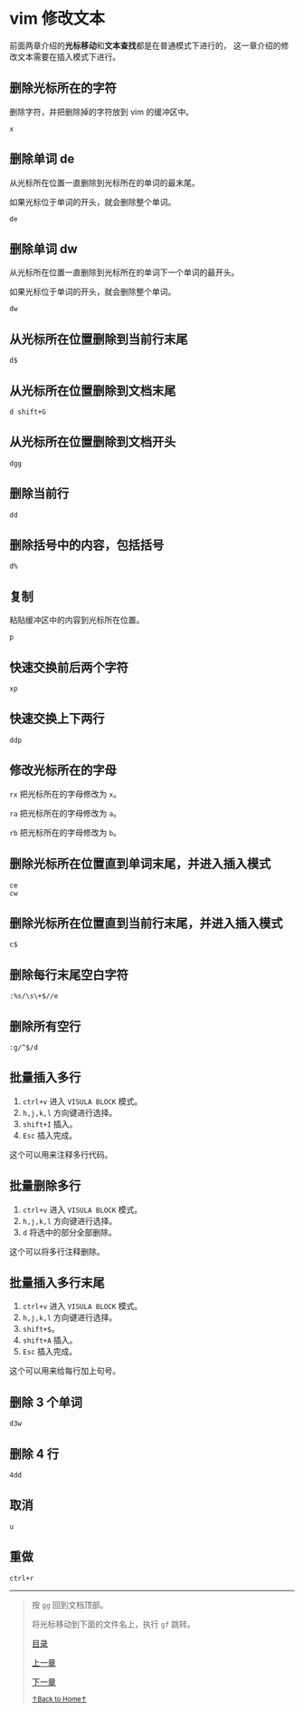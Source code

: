 # vim 修改文本

前面两章介绍的**光标移动**和**文本查找**都是在普通模式下进行的，
这一章介绍的修改文本需要在插入模式下进行。

## 删除光标所在的字符

删除字符，并把删除掉的字符放到 vim 的缓冲区中。

```
x
```

## 删除单词 de

从光标所在位置一直删除到光标所在的单词的最末尾。

如果光标位于单词的开头，就会删除整个单词。

```
de
```

## 删除单词 dw

从光标所在位置一直删除到光标所在的单词下一个单词的最开头。

如果光标位于单词的开头，就会删除整个单词。

```
dw
```

## 从光标所在位置删除到当前行末尾

```
d$
```

## 从光标所在位置删除到文档末尾

```
d shift+G
```

## 从光标所在位置删除到文档开头

```
dgg
```

## 删除当前行

```
dd
```

## 删除括号中的内容，包括括号

```
d%
```

## 复制

粘贴缓冲区中的内容到光标所在位置。

```
p
```

## 快速交换前后两个字符

```
xp
```

## 快速交换上下两行

```
ddp
```

## 修改光标所在的字母

`rx` 把光标所在的字母修改为 `x`。

`ra` 把光标所在的字母修改为 `a`。

`rb` 把光标所在的字母修改为 `b`。

## 删除光标所在位置直到单词末尾，并进入插入模式

```
ce
cw
```

## 删除光标所在位置直到当前行末尾，并进入插入模式

```
c$
```

## 删除每行末尾空白字符

```
:%s/\s\+$//e
```

## 删除所有空行

```
:g/^$/d
```

## 批量插入多行

1. `ctrl+v` 进入 `VISULA BLOCK` 模式。
2. `h,j,k,l` 方向键进行选择。
3. `shift+I` 插入。
4. `Esc` 插入完成。

这个可以用来注释多行代码。

## 批量删除多行

1. `ctrl+v` 进入 `VISULA BLOCK` 模式。
2. `h,j,k,l` 方向键进行选择。
3. `d` 将选中的部分全部删除。

这个可以将多行注释删除。

## 批量插入多行末尾

1. `ctrl+v` 进入 `VISULA BLOCK` 模式。
2. `h,j,k,l` 方向键进行选择。
3. `shift+$`。
3. `shift+A` 插入。
4. `Esc` 插入完成。

这个可以用来给每行加上句号。


## 删除 3 个单词

```
d3w
```

## 删除 4 行

```
4dd
```

## 取消

```
u
```

## 重做

```
ctrl+r
```

* * *

> 按 `gg` 回到文档顶部。
>
> 将光标移动到下面的文件名上，执行 `gf` 跳转。
>
> [目录](/github/_sidebar)
>
> [上一章](/github/vim/README_vim_1.3_search.md)
>
> [下一章](/github/vim/README_vim_1.5_substitute.md)
>
> <a href='https://github.com/MDGSF/MyVim'><small>↑Back to Home↑</small></a>

